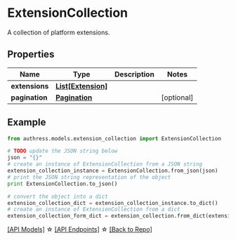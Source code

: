 # ExtensionCollection

A collection of platform extensions.

## Properties
Name | Type | Description | Notes
------------ | ------------- | ------------- | -------------
**extensions** | [**List[Extension]**](Extension.md) |  |
**pagination** | [**Pagination**](Pagination.md) |  | [optional]

## Example

```python
from authress.models.extension_collection import ExtensionCollection

# TODO update the JSON string below
json = "{}"
# create an instance of ExtensionCollection from a JSON string
extension_collection_instance = ExtensionCollection.from_json(json)
# print the JSON string representation of the object
print ExtensionCollection.to_json()

# convert the object into a dict
extension_collection_dict = extension_collection_instance.to_dict()
# create an instance of ExtensionCollection from a dict
extension_collection_form_dict = extension_collection.from_dict(extension_collection_dict)
```
[[API Models]](./README.md#documentation-for-models) ☆ [[API Endpoints]](./README.md#documentation-for-api-endpoints) ☆ [[Back to Repo]](../README.md)



